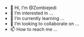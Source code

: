 - 👋 Hi, I’m @Zombiejedi
- 👀 I’m interested in ...
- 🌱 I’m currently learning ...
- 💞️ I’m looking to collaborate on ...
- 📫 How to reach me ...

<!---
Zombiejedi/Zombiejedi is a ✨ special ✨ repository because its `README.md` (this file) appears on your GitHub profile.
You can click the Preview link to take a look at your changes.
--->
